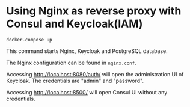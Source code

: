 # Using Nginx as reverse proxy with Consul and Keycloak(IAM)

```
docker-compose up
```
This command starts	 Nginx, Keycloak and PostgreSQL database.

The Nginx configuration can be found in `nginx.conf`.

Accessing [http://localhost:8080/auth/](http://localhost:8080/auth/) will open the administration UI of Keycloak. The credentials are "admin" and "password".

Accessing [http://localhost:8500/](http://localhost:8500/) will open Consul UI without any credentials.